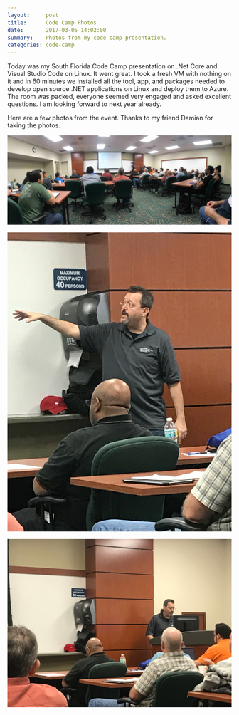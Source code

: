 ```yaml
---
layout:     post
title:      Code Camp Photos
date:       2017-03-05 14:02:00
summary:    Photos from my code camp presentation.
categories: code-camp
---
```


Today was my South Florida Code Camp presentation on .Net Core and Visual Studio Code on Linux. It went great. I took a fresh VM with nothing on it and in 60 minutes we installed all the tool, app, and packages needed to develop open source .NET applications on Linux and deploy them to Azure. The room was packed, everyone seemed very engaged and asked excellent questions. I am looking forward to next year already.

Here are a few photos from the event. Thanks to my friend Damian for taking the photos.

![Presenting at Code Camp 1](/images/IMG_0749.JPG)

![Presenting at Code Camp 2](/images/IMG_0750.JPG)

![Presenting at Code Camp 3](/images/IMG_0752.JPG)

